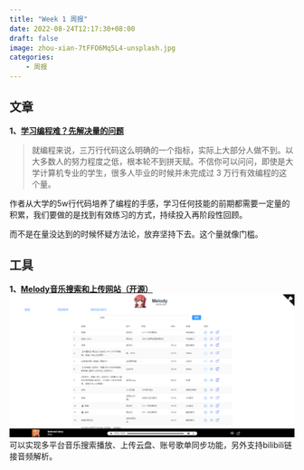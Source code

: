 ```yaml
---
title: "Week 1 周报"
date: 2022-08-24T12:17:30+08:00
draft: false
image: zhou-xian-7tFFO6Mq5L4-unsplash.jpg
categories:
    - 周报
---
```



## 文章

**1、[学习编程难？先解决量的问题](https://catcoding.me/p/entry-for-learning-programming/)**

> 就编程来说，三万行代码这么明确的一个指标，实际上大部分人做不到。以大多数人的努力程度之低，根本轮不到拼天赋。不信你可以问问，即使是大学计算机专业的学生，很多人毕业的时候并未完成过 3 万行有效编程的这个量。

作者从大学的5w行代码培养了编程的手感，学习任何技能的前期都需要一定量的积累，我们要做的是找到有效练习的方式，持续投入再阶段性回顾。

而不是在量没达到的时候怀疑方法论，放弃坚持下去。这个量就像门槛。

## 工具

**1、[Melody音乐搜索和上传网站（开源）](https://github.com/foamzou/melody)**
![Melody](melody.png)
可以实现多平台音乐搜索播放、上传云盘、账号歌单同步功能，另外支持bilibili链接音频解析。